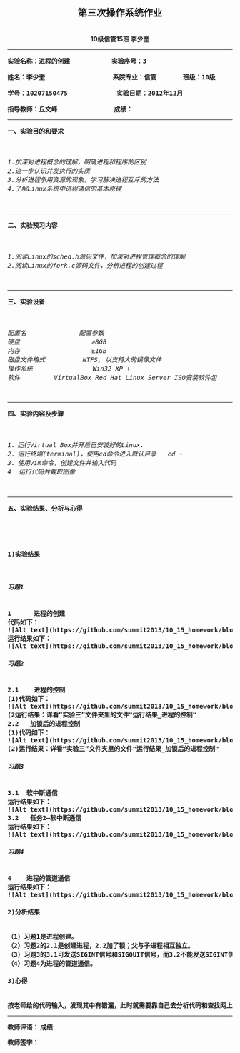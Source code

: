 <center><h2><B>第三次操作系统作业<B></h2><br /></center>
<center>10级信管15班    李少奎<hr></center>
<pre>
实验名称：进程的创建           实验序号：3<br/>
姓名：李少奎                  系院专业：信管       班级：10级<br />
学号：10207150475             实验日期：2012年12月<br/>
指导教师：丘文峰               成绩：</pre><hr>
一、实验目的和要求<br>
<pre><h6>
1.加深对进程概念的理解，明确进程和程序的区别
2.进一步认识并发执行的实质
3.分析进程争用资源的现象，学习解决进程互斥的方法
4.了解Linux系统中进程通信的基本原理</pre></h6><hr>
二、实验预习内容<br>
<pre><h6>
1.阅读Linux的sched.h源码文件，加深对进程管理概念的理解
2.阅读Linux的fork.c源码文件，分析进程的创建过程</pre></h6><hr>
三、实验设备<br>
<pre><h6>
配置名              配置参数
硬盘                   ≥8GB
内存                   ≥1GB
磁盘文件格式          NTFS, 以支持大的镜像文件
操作系统                Win32 XP +
软件         VirtualBox Red Hat Linux Server ISO安装软件包</pre></h6><hr>
四、实验内容及步骤<br>
<pre><h6>
1．运行Virtual Box并开启已安装好的Linux.
2．运行终端(terminal)，使用cd命令进入默认目录   cd ~
3．使用vim命令，创建文件并输入代码
4  运行代码并截取图像</pre></h6><hr>
五、实验结果、分析与心得<br>
<pre><h6>
<h4><B>1)实验结果</h4>
<h5>习题1</h5>
1      进程的创建
代码如下：
![Alt text](https://github.com/summit2013/10_15_homework/blob/master/10207150475_%E6%9D%8E%E5%B0%91%E5%A5%8E/%E5%AE%9E%E9%AA%8C%E4%B8%89/%E8%BF%9B%E7%A8%8B%E7%9A%84%E5%88%9B%E5%BB%BA.jpg?raw=true)
运行结果如下：
![Alt text](https://github.com/summit2013/10_15_homework/blob/master/10207150475_%E6%9D%8E%E5%B0%91%E5%A5%8E/%E5%AE%9E%E9%AA%8C%E4%B8%89/%E8%BF%90%E8%A1%8C%E7%BB%93%E6%9E%9C_%E8%BF%9B%E7%A8%8B%E5%88%9B%E5%BB%BA.jpg?raw=true)
<h5>习题2</h5>
2.1    进程的控制
(1)代码如下：
![Alt text](https://github.com/summit2013/10_15_homework/blob/master/10207150475_%E6%9D%8E%E5%B0%91%E5%A5%8E/%E5%AE%9E%E9%AA%8C%E4%B8%89/jinchen.jpg?raw=true)
(2运行结果：详看“实验三”文件夹里的文件"运行结果_进程的控制"
2.2   加锁后的进程控制
(1)代码如下：
![Alt text](https://github.com/summit2013/10_15_homework/blob/master/10207150475_%E6%9D%8E%E5%B0%91%E5%A5%8E/%E5%AE%9E%E9%AA%8C%E4%B8%89/JinChengJiaSuo.jpg?raw=true)
(2)运行结果：详看“实验三”文件夹里的文件"运行结果_加锁后的进程控制"
<h5>习题3</h5>
3.1  软中断通信
运行结果如下：
![Alt text](https://github.com/summit2013/10_15_homework/blob/master/10207150475_%E6%9D%8E%E5%B0%91%E5%A5%8E/%E5%AE%9E%E9%AA%8C%E4%B8%89/RuanZD.jpg?raw=true)
3.2   任务2—软中断通信
运行结果如下：
![Alt text](https://github.com/summit2013/10_15_homework/blob/master/10207150475_%E6%9D%8E%E5%B0%91%E5%A5%8E/%E5%AE%9E%E9%AA%8C%E4%B8%89/RuanZD2.jpg?raw=true)
<h5>习题4</h5>
4    进程的管道通信
运行结果如下：
![Alt test](https://github.com/summit2013/10_15_homework/blob/master/10207150475_%E6%9D%8E%E5%B0%91%E5%A5%8E/%E5%AE%9E%E9%AA%8C%E4%B8%89/JinChengGLTX.jpg?raw=true)
<h4><B>2)分析结果</h4>
（1）习题1是进程创建。
（2）习题2的2.1是创建进程，2.2加了锁；父与子进程相互独立。
（3）习题3的3.1可发送SIGINT信号和SIGQUIT信号，而3.2不能发送SIGINT信号，只能发送SIGQUIT信号。
（4）习题4为进程的管道通信。
<h4><B>3)心得</h4>
按老师给的代码输入，发现其中有错漏，此时就需要靠自己去分析代码和查找网上资源。
</pre><hr>
教师评语：
                                                      成绩:            

教师签字：                   


